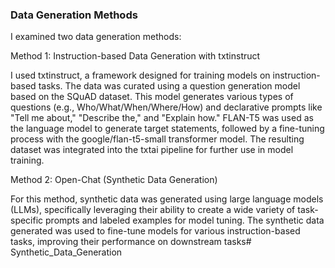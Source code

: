 ### Data Generation Methods
I examined two data generation methods:

Method 1: Instruction-based Data Generation with txtinstruct

I used txtinstruct, a framework designed for training models on instruction-based tasks.
The data was curated using a question generation model based on the SQuAD dataset. This model generates various types of questions (e.g., Who/What/When/Where/How) and declarative prompts like "Tell me about," "Describe the," and "Explain how."
FLAN-T5 was used as the language model to generate target statements, followed by a fine-tuning process with the google/flan-t5-small transformer model.
The resulting dataset was integrated into the txtai pipeline for further use in model training.


Method 2: Open-Chat (Synthetic Data Generation)

For this method, synthetic data was generated using large language models (LLMs), specifically leveraging their ability to create a wide variety of task-specific prompts and labeled examples for model tuning.
The synthetic data generated was used to fine-tune models for various instruction-based tasks, improving their performance on downstream tasks# Synthetic_Data_Generation
